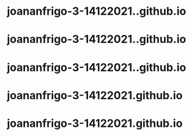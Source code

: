 # joananfrigo-3-14122021..github.io
# joananfrigo-3-14122021..github.io
# joananfrigo-3-14122021..github.io
# joananfrigo-3-14122021.github.io
# joananfrigo-3-14122021.github.io
